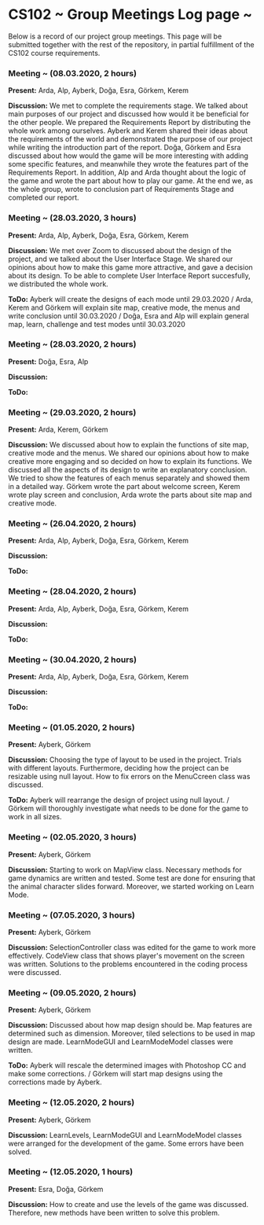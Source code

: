# CS102 ~ Group Meetings Log page ~

Below is a record of our project group meetings. This page will be submitted together with the rest of the repository, in partial fulfillment of the CS102 course requirements.


### Meeting ~ (08.03.2020, 2 hours)

**Present:** Arda, Alp, Ayberk, Doğa, Esra, Görkem, Kerem  

**Discussion:** 
We met to complete the requirements stage. We talked about main purposes of our project and discussed how would it be beneficial for the other people. We prepared the Requirements Report by distributing the whole work among ourselves. Ayberk and Kerem shared their ideas about the requirements of the world and demonstrated the purpose of our project while writing the introduction part of the report. Doğa, Görkem and Esra discussed about how would the game will be more interesting with adding some specific features, and meanwhile they wrote the features part of the Requirements Report. In addition, Alp and Arda thought about the logic of the game and wrote the part about how to play our game. At the end we, as the whole group, wrote to conclusion part of Requirements Stage and completed our report.


### Meeting ~ (28.03.2020, 3 hours)

**Present:** Arda, Alp, Ayberk, Doğa, Esra, Görkem, Kerem  

**Discussion:** 
We met over Zoom to discussed about the design of the project, and we talked about the User Interface Stage. We shared our opinions about how to make this game more attractive, and gave a decision about its design. To be able to complete User Interface Report succesfully, we distributed the whole work.

**ToDo:** Ayberk will create the designs of each mode until 29.03.2020 /  Arda, Kerem and Görkem will explain site map, creative mode, the menus and write conclusion until 30.03.2020 / Doğa, Esra and Alp will explain general map, learn, challenge and test modes until 30.03.2020


### Meeting ~ (28.03.2020, 2 hours)

**Present:** Doğa, Esra, Alp

**Discussion:** 

**ToDo:** 

### Meeting ~ (29.03.2020, 2 hours)

**Present:** Arda, Kerem, Görkem

**Discussion:** We discussed about how to explain the functions of site map, creative mode and the menus. We shared our opinions about how to make creative more engaging and so decided on how to explain its functions. We discussed all the aspects of its design to write an explanatory conclusion. We tried to show the features of each menus separately and showed them in a detailed way. Görkem wrote the part about welcome screen, Kerem wrote play screen and conclusion, Arda wrote the parts about site map and creative mode.

### Meeting ~ (26.04.2020, 2 hours)

**Present:** Arda, Alp, Ayberk, Doğa, Esra, Görkem, Kerem  

**Discussion:** 

**ToDo:** 

### Meeting ~ (28.04.2020, 2 hours)

**Present:** Arda, Alp, Ayberk, Doğa, Esra, Görkem, Kerem  

**Discussion:** 

**ToDo:** 


### Meeting ~ (30.04.2020, 2 hours)

**Present:** Arda, Alp, Ayberk, Doğa, Esra, Görkem, Kerem  

**Discussion:** 

**ToDo:** 


### Meeting ~ (01.05.2020, 2 hours)

**Present:** Ayberk, Görkem

**Discussion:** Choosing the type of layout to be used in the project. Trials with different layouts. Furthermore, deciding how the project can be resizable using null layout. How to fix errors on the MenuCcreen class was discussed.

**ToDo:** Ayberk will rearrange the design of project using null layout. / Görkem will thoroughly investigate what needs to be done for the game to work in all sizes. 

### Meeting ~ (02.05.2020, 3 hours)

**Present:** Ayberk, Görkem

**Discussion:** Starting to work on MapView class. Necessary methods for game dynamics are written and tested. Some test are done for ensuring that the animal character slides forward. Moreover, we started working on Learn Mode.


### Meeting ~ (07.05.2020, 3 hours)

**Present:** Ayberk, Görkem

**Discussion:** SelectionController class was edited for the game to work more effectively. CodeView class that shows player's movement on the screen was written. Solutions to the problems encountered in the coding process were discussed.


### Meeting ~ (09.05.2020, 2 hours)

**Present:** Ayberk, Görkem

**Discussion:** Discussed about how map design should be. Map features are determined such as dimension. Moreover, tiled selections to be used in map design are made. LearnModeGUI and LearnModeModel classes were written.

**ToDo:** Ayberk will rescale the determined images with Photoshop CC and make some corrections. / Görkem will start map designs using the corrections made by Ayberk.


### Meeting ~ (12.05.2020, 2 hours)

**Present:** Ayberk, Görkem

**Discussion:** LearnLevels, LearnModeGUI and LearnModeModel classes were arranged for the development of the game. Some errors have been solved. 


### Meeting ~ (12.05.2020, 1 hours)

**Present:** Esra, Doğa, Görkem

**Discussion:** How to create and use the levels of the game was discussed. Therefore, new methods have been written to solve this problem.





